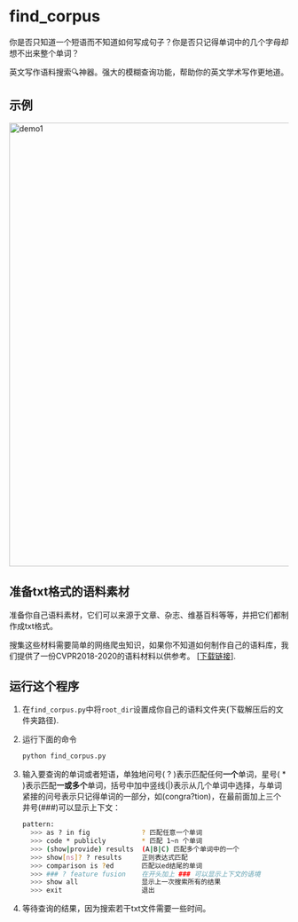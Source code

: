 # find_corpus



你是否只知道一个短语而不知道如何写成句子？你是否只记得单词中的几个字母却想不出来整个单词？

英文写作语料搜索🔍神器。强大的模糊查询功能，帮助你的英文学术写作更地道。

## 示例

<img alt="demo1" src="http://www.xyu.ink/wp-content/uploads/2020/11/corpus2.png" width=800>

## 准备txt格式的语料素材

准备你自己语料素材，它们可以来源于文章、杂志、维基百科等等，并把它们都制作成txt格式。

搜集这些材料需要简单的网络爬虫知识，如果你不知道如何制作自己的语料库，我们提供了一份CVPR2018-2020的语料材料以供参考。 [[下载链接](http://www.xyu.ink/wp-content/uploads/2020/11/CVPR_18-20.zip)].

## 运行这个程序

1. 在`find_corpus.py`中将`root_dir`设置成你自己的语料文件夹(下载解压后的文件夹路径).

2. 运行下面的命令

   ```bash
   python find_corpus.py
   ```

3. 输入要查询的单词或者短语，单独地问号( ? )表示匹配任何**一个**单词，星号( \* )表示匹配**一或多个**单词，括号中加中竖线(|)表示从几个单词中选择，与单词紧接的问号表示只记得单词的一部分，如(congra?tion)，在最前面加上三个井号(###)可以显示上下文：

   ```bash
   pattern:
     >>> as ? in fig             ? 匹配任意一个单词
     >>> code * publicly         * 匹配 1~n 个单词
     >>> (show|provide) results  (A|B|C) 匹配多个单词中的一个
     >>> show[ns]? ? results     正则表达式匹配
     >>> comparison is ?ed       匹配以ed结尾的单词
     >>> ### ? feature fusion    在开头加上 ### 可以显示上下文的语境
     >>> show all                显示上一次搜索所有的结果
     >>> exit                    退出
   ```

4.  等待查询的结果，因为搜索若干txt文件需要一些时间。



